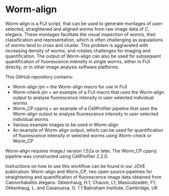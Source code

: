 # Worm-align
Worm-align is a FIJI script, that can be used to generate montages of user-selected, straightened and aligned worms from raw image data of C. elegans. These montages facilitate the visual inspection of worms, their classification and representation, which is often challenging as populations of worms tend to cross and cluster. This problem is aggravated with increasing density of worms, and creates challenges for imaging and quantification. The output of Worm-align can also be used for subsequent quantification of fluorescence intensity in single worms, either in FIJI directly, or in other image analysis software platforms. 

This GitHub repository contains:
* Worm-align.ijm = the Worm-align macro for use in FIJI
* Worm-check.ijm = an example of a FIJI macro that uses the Worm-align output to analyse fluorescence intensity in user-selected individual worms
* Worm_CP.cpproj = an example of a CellProfiler pipeline that uses the Worm-align output to analyse fluorescence intensity in user-selected individual worms
* Various example images to be used in Worm-align
* An example of Worm-align output, which can be used for quantification of fluorescence intensity in selected worms using Worm-check or Worm_CP

Worm-align requires ImageJ version 1.52a or later.
The Worm_CP.cpproj pipeline was constructed using CellProfiler 2.2.0.


Instructions on how to use this workflow can be found in our JOVE publication: Worm-align and Worm_CP, two open-source pipelines for straightening and quantification of fluorescence image data obtained from Caenorhabditis elegans.
Okkenhaug, H.1; Chauve, L1; Masoudzadeh, F1; Okkenhaug, L. and Casanueva, O. 1
1 Babraham Institute, Cambridge, UK


